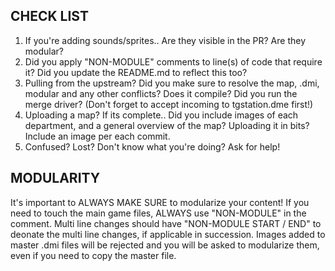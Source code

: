 <!-- Hi! Thanks for contributing to our code! Please make sure to check the check list below. -->
<!-- Please make sure that modulairty is in order to prevent headaches later. For more information, check the README.md in /jollystation_modules/ -->

## CHECK LIST

1. If you're adding sounds/sprites.. Are they visible in the PR? Are they modular?
2. Did you apply "NON-MODULE" comments to line(s) of code that require it? Did you update the README.md to reflect this too?
3. Pulling from the upstream? Did you make sure to resolve the map, .dmi, modular and any other conflicts? Does it compile? Did you run the merge driver? (Don't forget to accept incoming to tgstation.dme first!)
4. Uploading a map? If its complete.. Did you include images of each department, and a general overview of the map? Uploading it in bits? Include an image per each commit.
5. Confused? Lost? Don't know what you're doing? Ask for help!

## MODULARITY
It's important to ALWAYS MAKE SURE to modularize your content! If you need to touch the main game files, ALWAYS use "NON-MODULE" in the comment. 
Multi line changes should have "NON-MODULE START / END" to deonate the multi line changes, if applicable in succession.
Images added to master .dmi files will be rejected and you will be asked to modularize them, even if you need to copy the master file. 
